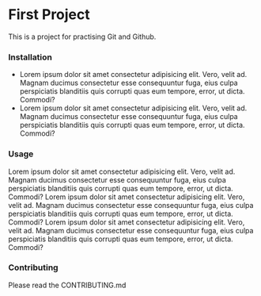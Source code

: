 # First Project

This is a project for practising Git and Github.

### Installation
- Lorem ipsum dolor sit amet consectetur adipisicing elit. Vero, velit ad. Magnam ducimus consectetur esse consequuntur fuga, eius culpa perspiciatis blanditiis quis corrupti quas eum tempore, error, ut dicta. Commodi?
- Lorem ipsum dolor sit amet consectetur adipisicing elit. Vero, velit ad. Magnam ducimus consectetur esse consequuntur fuga, eius culpa perspiciatis blanditiis quis corrupti quas eum tempore, error, ut dicta. Commodi?

### Usage
Lorem ipsum dolor sit amet consectetur adipisicing elit. Vero, velit ad. Magnam ducimus consectetur esse consequuntur fuga, eius culpa perspiciatis blanditiis quis corrupti quas eum tempore, error, ut dicta. Commodi? Lorem ipsum dolor sit amet consectetur adipisicing elit. Vero, velit ad. Magnam ducimus consectetur esse consequuntur fuga, eius culpa perspiciatis blanditiis quis corrupti quas eum tempore, error, ut dicta. Commodi? Lorem ipsum dolor sit amet consectetur adipisicing elit. Vero, velit ad. Magnam ducimus consectetur esse consequuntur fuga, eius culpa perspiciatis blanditiis quis corrupti quas eum tempore, error, ut dicta. Commodi?


### Contributing
Please read the CONTRIBUTING.md

